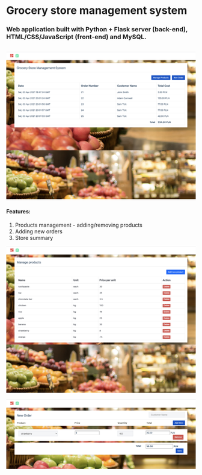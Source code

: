 # Grocery store management system

### Web application built with Python + Flask server (back-end), HTML/CSS/JavaScript (front-end) and MySQL. 

![Alt text](/img/1.png?raw=true )
---
#### Features:
1. Products management - adding/removing products
2. Adding new orders
3. Store summary 

![Alt text](/img/2.png?raw=true )

![Alt text](/img/3.png?raw=true )
